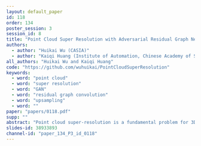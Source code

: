 ```yaml
---
layout: default_paper
id: 118
order: 134
poster_session: 3
session_id: 8
title: "Point Cloud Super Resolution with Adversarial Residual Graph Networks"
authors:
  - author: "Huikai Wu (CASIA)"
  - author: "Kaiqi Huang (Institute of Automation, Chinese Academy of Sciences)"
all_authors: "Huikai Wu and Kaiqi Huang"
code: "https://github.com/wuhuikai/PointCloudSuperResolution"
keywords:
  - word: "point cloud"
  - word: "super resolution"
  - word: "GAN"
  - word: "residual graph convolution"
  - word: "upsampling"
  - word: ""
paper: "papers/0118.pdf"
supp: ""
abstract: "Point cloud super-resolution is a fundamental problem for 3D reconstruction and 3D data understanding. It takes a low-resolution (LR) point cloud as input and generates a high-resolution (HR) point cloud with rich details. In this paper, we present a data-driven method for point cloud super-resolution based on graph networks and adversarial losses. The key idea of the proposed network is to exploit the local similarity of point cloud and the analogy between LR input and HR output. For the former, we design a deep network with graph convolution. For the latter, we propose to add residual connections into graph convolution and introduce a skip connection between input and output. The proposed network is trained with a novel loss function, which combines Chamfer Distance (CD) and graph adversarial loss. Such a loss function captures the characteristics of HR point cloud automatically without manual design. We conduct a series of experiments to evaluate our method and validate the superiority over other methods. Results show that the proposed method achieves state-of-the-art performance and have a good generalization ability to unseen data."
slides-id: 38933893
channel-id: "paper_134_P3_id_0118"
---
```

